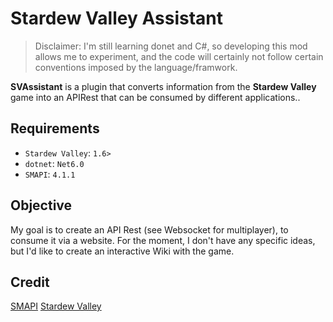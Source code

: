# Stardew Valley Assistant

> Disclaimer: I'm still learning donet and C#, so developing this mod allows me to experiment, and the code will certainly not follow certain conventions imposed by the language/framwork.

**SVAssistant** is a plugin that converts information from the **Stardew Valley** game into an APIRest that can be consumed by different applications..

## Requirements

- `Stardew Valley`: `1.6>`
- `dotnet`: `Net6.0`
- `SMAPI`: `4.1.1`

## Objective

My goal is to create an API Rest (see Websocket for multiplayer), to consume it via a website.
For the moment, I don't have any specific ideas, but I'd like to create an interactive Wiki with the game.

## Credit

[SMAPI](https://smapi.io/)
[Stardew Valley](https://www.stardewvalley.net/)